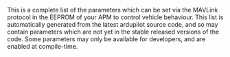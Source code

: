 
This is a complete list of the parameters which can be set via the MAVLink protocol in the EEPROM of your APM to control vehicle behaviour. This list is automatically generated from the latest ardupilot source code, and so may contain parameters which are not yet in the stable released versions of the code. Some parameters may only be available for developers, and are enabled at compile-time.